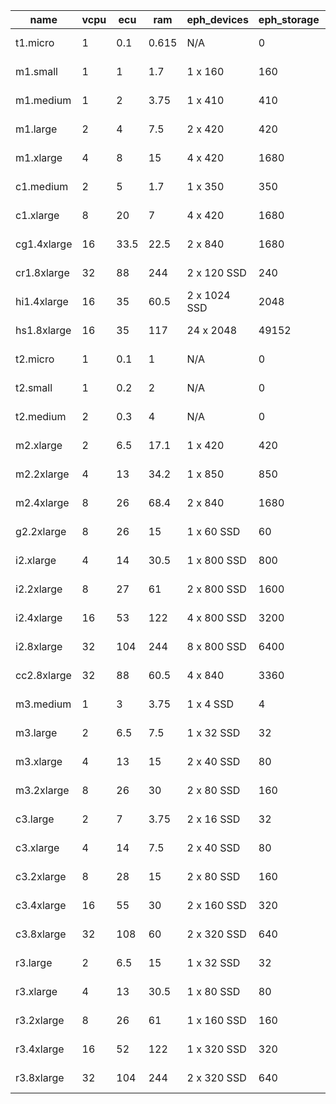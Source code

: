 name         |  vcpu  |  ecu   |  ram     |  eph_devices        |  eph_storage        |  network          |  price   |  spot        |  price_mo       |  spot_mo             |  generation  |  family           
-------------|--------|--------|----------|---------------------|---------------------|-------------------|----------|--------------|-----------------|----------------------|--------------|-------------------
t1.micro     |  1     |  0.1   |  0.615   |  N/A                |  0                  |  10               |  $0.020  |  $0.0031     |  $14.8800       |  $2.3064             |  1           |  General Purpose  
m1.small     |  1     |  1     |  1.7     |  1 x 160            |  160                |  50               |  $0.044  |  $0.0071     |  $32.7360       |  $5.2824             |  1           |  General Purpose  
m1.medium    |  1     |  2     |  3.75    |  1 x 410            |  410                |  100              |  $0.087  |  $0.0081     |  $64.7280       |  $6.0264             |  1           |  General Purpose  
m1.large     |  2     |  4     |  7.5     |  2 x 420            |  420                |  100              |  $0.175  |  $0.0161     |  $130.2000      |  $11.9784            |  1           |  General Purpose  
m1.xlarge    |  4     |  8     |  15      |  4 x 420            |  1680               |  1000             |  $0.350  |  $0.0330     |  $260.4000      |  $24.5520            |  1           |  General Purpose  
c1.medium    |  2     |  5     |  1.7     |  1 x 350            |  350                |  100              |  $0.130  |  $0.0160     |  $96.7200       |  $11.9040            |  1           |  Compute Optimized
c1.xlarge    |  8     |  20    |  7       |  4 x 420            |  1680               |  1000             |  $0.520  |  $0.0600     |  $386.8800      |  $44.6400            |  1           |  Compute Optimized
cg1.4xlarge  |  16    |  33.5  |  22.5    |  2 x 840            |  1680               |  10000            |  $2.100  |              |  $1562.4000     |                      |  1           |  GPU Instances    
cr1.8xlarge  |  32    |  88    |  244     |  2 x 120 SSD        |  240                |  10000            |  $3.500  |              |  $2604.0000     |                      |  1           |  Memory Optimized 
hi1.4xlarge  |  16    |  35    |  60.5    |  2 x 1024 SSD       |  2048               |  10000            |  $3.100  |              |  $2306.4000     |                      |  1           |  Storage Optimized
hs1.8xlarge  |  16    |  35    |  117     |  24 x 2048          |  49152              |  100              |  $4.600  |  $0.1300     |  $3422.4000     |  $96.7200            |  1           |  Storage Optimized
t2.micro     |  1     |  0.1   |  1       |  N/A                |  0                  |  75               |  $0.013  |              |  $9.6720        |                      |  2           |  General Purpose  
t2.small     |  1     |  0.2   |  2       |  N/A                |  0                  |  75               |  $0.026  |              |  $19.3440       |                      |  2           |  General Purpose  
t2.medium    |  2     |  0.3   |  4       |  N/A                |  0                  |  75               |  $0.052  |              |  $38.6880       |                      |  2           |  General Purpose  
m2.xlarge    |  2     |  6.5   |  17.1    |  1 x 420            |  420                |  100              |  $0.245  |              |  $182.2800      |                      |  2           |  Memory Optimized 
m2.2xlarge   |  4     |  13    |  34.2    |  1 x 850            |  850                |  100              |  $0.490  |              |  $364.5600      |                      |  2           |  Memory Optimized 
m2.4xlarge   |  8     |  26    |  68.4    |  2 x 840            |  1680               |  1000             |  $0.980  |              |  $729.1200      |                      |  2           |  Memory Optimized 
g2.2xlarge   |  8     |  26    |  15      |  1 x 60 SSD         |  60                 |  1000             |  $0.650  |  $0.0600     |  $483.6000      |  $44.6400            |  2           |  GPU Instances    
i2.xlarge    |  4     |  14    |  30.5    |  1 x 800 SSD        |  800                |  100              |  $0.853  |              |  $634.6320      |                      |  2           |  Storage Optimized
i2.2xlarge   |  8     |  27    |  61      |  2 x 800 SSD        |  1600               |  1000             |  $1.705  |              |  $1268.5200     |                      |  2           |  Storage Optimized
i2.4xlarge   |  16    |  53    |  122     |  4 x 800 SSD        |  3200               |  1000             |  $3.410  |              |  $2537.0400     |                      |  2           |  Storage Optimized
i2.8xlarge   |  32    |  104   |  244     |  8 x 800 SSD        |  6400               |  100              |  $6.820  |              |  $5074.0800     |                      |  2           |  Storage Optimized
cc2.8xlarge  |  32    |  88    |  60.5    |  4 x 840            |  3360               |  10000            |  $2.000  |  $0.2000     |  $1488.0000     |  $148.8000           |  2           |  Compute Optimized
m3.medium    |  1     |  3     |  3.75    |  1 x 4 SSD          |  4                  |  100              |  $0.070  |  $0.1100     |  $52.0800       |  $81.8400            |  3           |  General Purpose  
m3.large     |  2     |  6.5   |  7.5     |  1 x 32 SSD         |  32                 |  100              |  $0.140  |  $0.2000     |  $104.1600      |  $148.8000           |  3           |  General Purpose  
m3.xlarge    |  4     |  13    |  15      |  2 x 40 SSD         |  80                 |  1000             |  $0.280  |  $0.4500     |  $208.3200      |  $334.8000           |  3           |  General Purpose  
m3.2xlarge   |  8     |  26    |  30      |  2 x 80 SSD         |  160                |  1000             |  $0.560  |  $1.0000     |  $416.6400      |  $744.0000           |  3           |  General Purpose  
c3.large     |  2     |  7     |  3.75    |  2 x 16 SSD         |  32                 |  100              |  $0.105  |  $0.0160     |  $78.1200       |  $11.9040            |  3           |  Compute Optimized
c3.xlarge    |  4     |  14    |  7.5     |  2 x 40 SSD         |  80                 |  100              |  $0.210  |  $0.0300     |  $156.2400      |  $22.3200            |  3           |  Compute Optimized
c3.2xlarge   |  8     |  28    |  15      |  2 x 80 SSD         |  160                |  1000             |  $0.420  |  $0.0600     |  $312.4800      |  $44.6400            |  3           |  Compute Optimized
c3.4xlarge   |  16    |  55    |  30      |  2 x 160 SSD        |  320                |  1000             |  $0.840  |  $0.1300     |  $624.9600      |  $96.7200            |  3           |  Compute Optimized
c3.8xlarge   |  32    |  108   |  60      |  2 x 320 SSD        |  640                |  10000            |  $1.680  |  $0.2600     |  $1249.9200     |  $193.4400           |  3           |  Compute Optimized
r3.large     |  2     |  6.5   |  15      |  1 x 32 SSD         |  32                 |  100              |  $0.175  |  $0.0160     |  $130.2000      |  $11.9040            |  3           |  Memory Optimized 
r3.xlarge    |  4     |  13    |  30.5    |  1 x 80 SSD         |  80                 |  100              |  $0.350  |  $0.0300     |  $260.4000      |  $22.3200            |  3           |  Memory Optimized 
r3.2xlarge   |  8     |  26    |  61      |  1 x 160 SSD        |  160                |  1000             |  $0.700  |  $0.0600     |  $520.8000      |  $44.6400            |  3           |  Memory Optimized 
r3.4xlarge   |  16    |  52    |  122     |  1 x 320 SSD        |  320                |  1000             |  $1.400  |  $0.1300     |  $1041.6000     |  $96.7200            |  3           |  Memory Optimized 
r3.8xlarge   |  32    |  104   |  244     |  2 x 320 SSD        |  640                |  10000            |  $2.800  |  $0.2600     |  $2083.2000     |  $193.4400           |  3           |  Memory Optimized 
